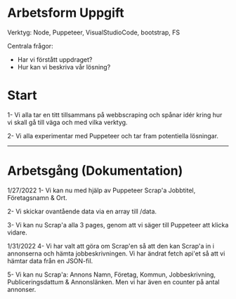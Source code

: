 # Arbetsform Uppgift

Verktyg: Node, Puppeteer, VisualStudioCode, bootstrap, FS

Centrala frågor: 
- Har vi förstått uppdraget?
- Hur kan vi beskriva vår lösning?

# Start

1- Vi alla tar en titt tillsammans på webbscraping och spånar idér kring hur vi skall gå till väga och med vilka verktyg.

2- Vi alla experimentar med Puppeteer och tar fram potentiella lösningar.

------------------------------------------------------------------------------------------------------------------------

# Arbetsgång (Dokumentation)

1/27/2022
1- Vi kan nu med hjälp av Puppeteer Scrap'a Jobbtitel, Företagsnamn & Ort.

2- Vi skickar ovantående data via en array till /data.

3- Vi kan nu Scrap'a alla 3 pages, genom att vi säger till Puppeteer att klicka vidare. 


1/31/2022
4- Vi har valt att göra om Scrap'en så att den kan Scrap'a in i annonserna och hämta jobbeskrivningen. Vi har ändrat fetch api'et så att vi hämtar data från en JSON-fil.

5- Vi kan nu Scrap'a: Annons Namn, Företag, Kommun, Jobbeskrivning, Publiceringsdattum & Annonslänken. Men vi har även en counter på antal annonser.

